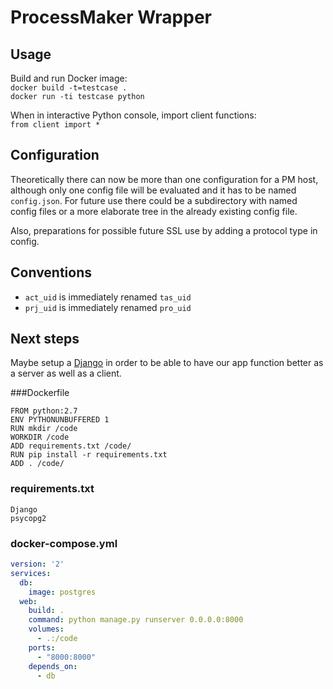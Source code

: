 # ProcessMaker Wrapper
## Usage
Build and run Docker image:  
`docker build -t=testcase .`  
`docker run -ti testcase python`

When in interactive Python console, import client functions:  
`from client import *`


## Configuration
Theoretically there can now be more than one configuration for a PM host, although only one config file will be evaluated and it has to be named `config.json`. For future use there could be a subdirectory with named config files or a more elaborate tree in the already existing config file. 

Also, preparations for possible future SSL use by adding a protocol type in config. 

## Conventions
* `act_uid` is immediately renamed `tas_uid`
* `prj_uid` is immediately renamed `pro_uid`

## Next steps
Maybe setup a [Django](https://www.djangoproject.com) in order to be able to have our app function better as a server as well as a client.

###Dockerfile

```docker
FROM python:2.7
ENV PYTHONUNBUFFERED 1
RUN mkdir /code
WORKDIR /code
ADD requirements.txt /code/
RUN pip install -r requirements.txt
ADD . /code/
```

### requirements.txt
```
Django
psycopg2
```

### docker-compose.yml
```yaml
version: '2'
services:
  db:
    image: postgres
  web:
    build: .
    command: python manage.py runserver 0.0.0.0:8000
    volumes:
      - .:/code
    ports:
      - "8000:8000"
    depends_on:
      - db
```
